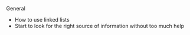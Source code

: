 General
* How to use linked lists
* Start to look for the right source of information without too much help
